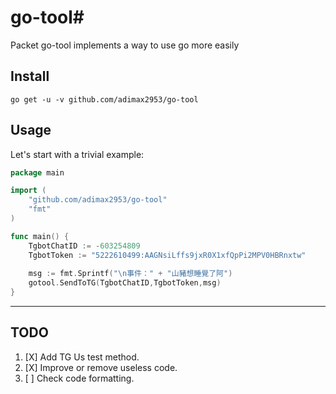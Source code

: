 # go-tool#

Packet go-tool implements a way to use go more easily

## Install

```console
go get -u -v github.com/adimax2953/go-tool
```

## Usage

Let's start with a trivial example:

```go
package main

import (
	"github.com/adimax2953/go-tool"
	"fmt"
)

func main() {
    TgbotChatID := -603254809
	TgbotToken := "5222610499:AAGNsiLffs9jxR0X1xfQpPi2MPV0HBRnxtw"
	
	msg := fmt.Sprintf("\n事件：" + "山豬想睡覺了阿")
	gotool.SendToTG(TgbotChatID,TgbotToken,msg)
}
```

----------

## TODO

1. [X] Add TG Us test method.
2. [X] Improve or remove useless code.
3. [ ] Check code formatting.